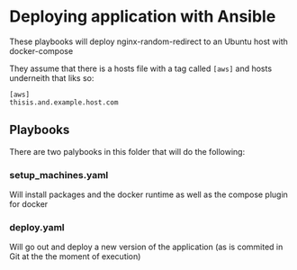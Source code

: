 # Deploying application with Ansible

These playbooks will deploy nginx-random-redirect to an Ubuntu host with docker-compose

They assume that there is a hosts file with a tag called `[aws]` and hosts underneith that liks so:

```
[aws]
thisis.and.example.host.com
```

## Playbooks

There are two palybooks in this folder that will do the following:

### setup_machines.yaml

Will install packages and the docker runtime as well as the compose plugin for docker

### deploy.yaml

Will go out and deploy a new version of the application (as is commited in Git at the
the moment of execution)

